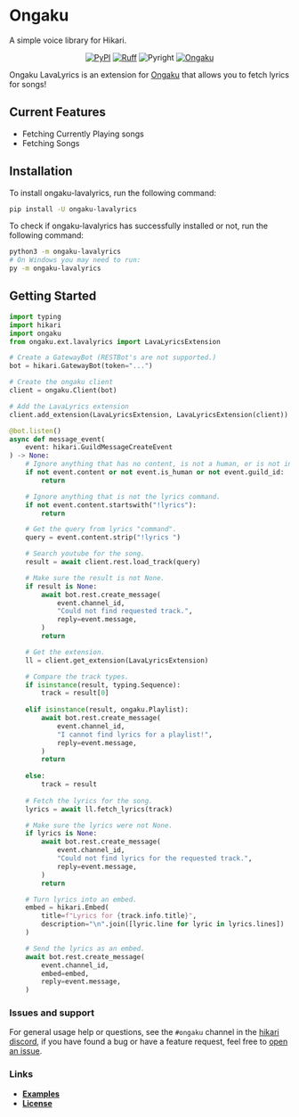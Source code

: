 # Ongaku
A simple voice library for Hikari.

<div align="center">

[![PyPI](https://img.shields.io/pypi/v/ongaku-lavalyrics)](https://pypi.org/project/ongaku-lavalyrics)
[![Ruff](https://img.shields.io/endpoint?url=https://raw.githubusercontent.com/charliermarsh/ruff/main/assets/badge/v1.json)](https://github.com/charliermarsh/ruff)
![Pyright](https://badgen.net/badge/Pyright/strict/2A6DB2)
[![Ongaku](https://badgen.net/badge/Ongaku/Extension/FF6B61)](https://ongaku.mplaty.com/)

</div>

Ongaku LavaLyrics is an extension for [Ongaku](https://ongaku.mplaty.com/) that allows you to fetch lyrics for songs!

## Current Features

- Fetching Currently Playing songs
- Fetching Songs

## Installation

To install ongaku-lavalyrics, run the following command:

```sh
pip install -U ongaku-lavalyrics
```

To check if ongaku-lavalyrics has successfully installed or not, run the following command:

```sh
python3 -m ongaku-lavalyrics
# On Windows you may need to run:
py -m ongaku-lavalyrics
```

## Getting Started

```py
import typing
import hikari
import ongaku
from ongaku.ext.lavalyrics import LavaLyricsExtension

# Create a GatewayBot (RESTBot's are not supported.)
bot = hikari.GatewayBot(token="...")

# Create the ongaku client
client = ongaku.Client(bot)

# Add the LavaLyrics extension
client.add_extension(LavaLyricsExtension, LavaLyricsExtension(client))

@bot.listen()
async def message_event(
    event: hikari.GuildMessageCreateEvent
) -> None:
    # Ignore anything that has no content, is not a human, or is not in a guild.
    if not event.content or not event.is_human or not event.guild_id:
        return

    # Ignore anything that is not the lyrics command.
    if not event.content.startswith("!lyrics"):
        return

    # Get the query from lyrics "command".
    query = event.content.strip("!lyrics ")

    # Search youtube for the song.
    result = await client.rest.load_track(query)

    # Make sure the result is not None.
    if result is None:
        await bot.rest.create_message(
            event.channel_id,
            "Could not find requested track.",
            reply=event.message,
        )
        return

    # Get the extension.
    ll = client.get_extension(LavaLyricsExtension)

    # Compare the track types.
    if isinstance(result, typing.Sequence):
        track = result[0]
    
    elif isinstance(result, ongaku.Playlist):
        await bot.rest.create_message(
            event.channel_id,
            "I cannot find lyrics for a playlist!",
            reply=event.message,
        )
        return
    
    else:
        track = result
    
    # Fetch the lyrics for the song.
    lyrics = await ll.fetch_lyrics(track)

    # Make sure the lyrics were not None.
    if lyrics is None:
        await bot.rest.create_message(
            event.channel_id,
            "Could not find lyrics for the requested track.",
            reply=event.message,
        )
        return

    # Turn lyrics into an embed.
    embed = hikari.Embed(
        title=f"Lyrics for {track.info.title}",
        description="\n".join([lyric.line for lyric in lyrics.lines])
    )

    # Send the lyrics as an embed.
    await bot.rest.create_message(
        event.channel_id,
        embed=embed,
        reply=event.message,
    )
```

### Issues and support

For general usage help or questions, see the `#ongaku` channel in the [hikari discord](https://discord.gg/hikari), if you have found a bug or have a feature request, feel free to [open an issue](https://github.com/hikari-ongaku/ongaku-lavalyrics/issues/new).

### Links

- [**Examples**](https://github.com/hikari-ongaku/ongaku-lavalyrics/tree/main/examples)
- [**License**](https://github.com/hikari-ongaku/ongaku-lavalyrics/blob/main/LICENSE)
